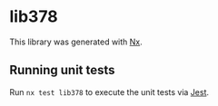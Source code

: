 # lib378

This library was generated with [Nx](https://nx.dev).


## Running unit tests

Run `nx test lib378` to execute the unit tests via [Jest](https://jestjs.io).


